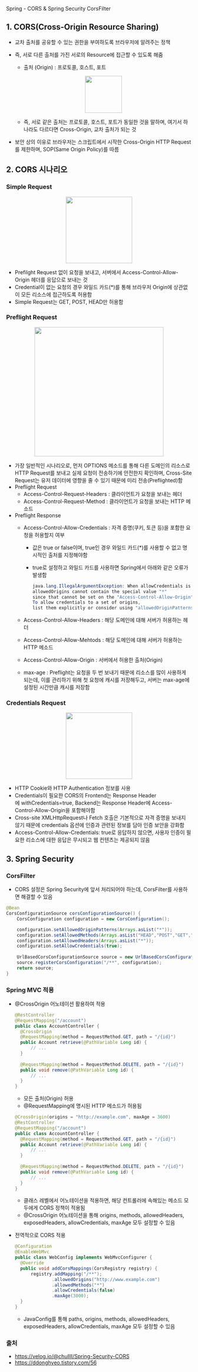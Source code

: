 Spring - CORS & Spring Security CorsFilter

## 1. CORS(Cross-Origin Resource Sharing)

- 교차 출처를 공유할 수 있는 권한을 부여하도록 브라우저에 알려주는 정책
- 즉, 서로 다른 출처를 가진 서로의 Resource에 접근할 수 있도록 해줌
    - 출처 (Origin) : 프로토콜, 호스트, 포트        
	
  <p align="center"><img src="../imagespace/spring_cors1.png" height=100></p>
  
    - 즉, 서로 같은 출처는 프로토콜, 호스트, 포트가 동일한 것을 말하며, 여기서 하나라도 다르다면 Cross-Origin, 교차 출처가 되는 것
- 보안 상의 이유로 브라우저는 스크립트에서 시작한 Cross-Origin HTTP Request를 제한하며, SOP(Same Origin Policy)를 따름

## 2. CORS 시나리오

### Simple Request

<p align="center"><img src="../imagespace/spring_cors2.png" height=180></p>

- Prefilght Request 없이 요청을 보내고, 서버에서 Access-Control-Allow-Origin 헤더를 응답으로 보내는 것
- Credential이 없는 요청의 경우 와일드 카드(*)를 통해 브라우저 Origin에 상관없이 모든 리소스에 접근하도록 허용함
- Simple Request는 GET, POST, HEAD만 허용함

### Preflight Request

<p align="center"><img src="../imagespace/spring_cors3.png" height=350></p>

- 가장 일반적인 시나리오로, 먼저 OPTIONS 메소드를 통해 다른 도메인의 리소스로 HTTP Request를 보내고 실제 요청이 전송하기에 안전한지 확인하며, Cross-Site Request는 유저 데이터에 영향을 줄 수 있기 때문에 미리 전송(Preflighted)함
- Preflight Request
    - Access-Control-Request-Headers : 클라이언트가 요청을 보내는 헤더
    - Access-Control-Request-Method : 클라이언트가 요청을 보내는 HTTP 메소드
- Preflight Response
    - Access-Control-Allow-Credentials : 자격 증명(쿠키, 토큰 등)을 포함한 요청을 허용할지 여부
        - 값은 true or false이며, true인 경우 와일드 카드(*)를 사용할 수 없고 명시적인 출처를 지정해야함
        - true로 설정하고 와일드 카드를 사용하면 Spring에서 아래와 같은 오류가 발생함
            
            ```java
            java.lang.IllegalArgumentException: When allowCredentials is true, 
            allowedOrigins cannot contain the special value "*" 
            since that cannot be set on the "Access-Control-Allow-Origin" response header. 
            To allow credentials to a set of origins, 
            list them explicitly or consider using "allowedOriginPatterns" instead.
            ```
            
    - Access-Control-Allow-Headers : 해당 도메인에 대해 서버가 허용하는 헤더
    - Access-Control-Allow-Mehtods : 해당 도메인에 대해 서버가 허용하는 HTTP 메소드
    - Access-Control-Allow-Origin : 서버에서 허용한 출처(Origin)
    - max-age : Preflight는 요청을 두 번 보내기 때문에 리소스를 많이 사용하게 되는데, 이를 관리하기 위해 첫 요청에 캐시를 저장해두고, 서버는 max-age에 설정된 시간만큼 캐시를 저장함

### Credentials Request

<p align="center"><img src="../imagespace/spring_cors4.png" height=180></p>

- HTTP Cookie와 HTTP Authentication 정보를 사용
- Credentials이 필요한 CORS의 Frontend는 Response Header에 withCredentials=true, Backend는 Response Header에 Access-Control-Allow-Origin을 포함해야함
- Cross-site XMLHttpRequest나 Fetch 호출은 기본적으로 자격 증명을 보내지 않기 때문에 credentials 옵션에 인증과 관련된 정보를 담아 인증 보안을 강화함
- Access-Control-Allow-Credentials: true로 응답하지 않으면, 사용자 인증이 필요한 리소스에 대한 응답은 무시되고 웹 컨텐츠는 제공되지 않음

## 3. Spring Security

### CorsFilter

- CORS 설정은 Spring Security에 앞서 처리되어야 하는데, CorsFilter를 사용하면 해결할 수 있음

```java
@Bean
CorsConfigurationSource corsConfigurationSource() {
	CorsConfiguration configuration = new CorsConfiguration();

	configuration.setAllowedOriginPatterns(Arrays.asList("*"));
	configuration.setAllowedMethods(Arrays.asList("HEAD","POST","GET","DELETE","PUT"));
	configuration.setAllowedHeaders(Arrays.asList("*"));
	configuration.setAllowCredentials(true);
		
	UrlBasedCorsConfigurationSource source = new UrlBasedCorsConfigurationSource();
	source.registerCorsConfiguration("/**", configuration);
	return source;
}
```

### Spring MVC 적용

- @CrossOrigin 어노테이션 활용하여 적용

  ```java
  @RestController
  @RequestMapping("/account")
  public class AccountController {
    @CrossOrigin
    @RequestMapping(method = RequestMethod.GET, path = "/{id}")
    public Account retrieve(@PathVariable Long id) {
        // ...
    }
    
    @RequestMapping(method = RequestMethod.DELETE, path = "/{id}")
    public void remove(@PathVariable Long id) {
        // ...
  	}
  }
  ```
    - 모든 출처(Origin) 허용
    - @RequestMapping에 명시된 HTTP 메소드가 허용됨
    
  ```java
  @CrossOrigin(origins = "http://example.com", maxAge = 3600)
  @RestController
  @RequestMapping("/account")
  public class AccountController {
    @RequestMapping(method = RequestMethod.GET, path = "/{id}")
    public Account retrieve(@PathVariable Long id) {
        // ...
    }
   
    @RequestMapping(method = RequestMethod.DELETE, path = "/{id}")
    public void remove(@PathVariable Long id) {
        // ...
  	}
  }
  ```
    - 클래스 레벨에서 어노테이션을 적용하면, 해당 컨트롤러에 속해있는 메소드 모두에게 CORS 정책이 적용됨
    - @CrossOrigin 어노테이션을 통해 origins, methods, allowedHeaders, exposedHeaders, allowCredentials, maxAge 모두 설정할 수 있음
- 전역적으로 CORS 적용
    ```java
    @Configuration
    @EnableWebMvc
    public class WebConfig implements WebMvcConfigurer {
      @Override
      public void addCorsMappings(CorsRegistry registry) {
          registry.addMapping("/**");
                  .allowedOrigins("http://www.example.com")
                  .allowedMethods("*")
                  .allowCredentials(false)
                  .maxAge(3000);
      }
    }
    ```
    - JavaConfig를 통해 paths, origins, methods, allowedHeaders, exposedHeaders, allowCredentials, maxAge 모두 설정할 수 있음
    
### 출처
- https://velog.io/@chullll/Spring-Security-CORS
- https://ddonghyeo.tistory.com/56